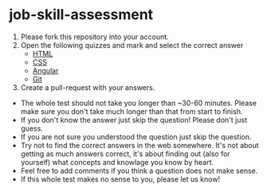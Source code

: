 # job-skill-assessment

1. Please fork this repository into your account.
1. Open the following quizzes and mark and select the correct answer
    - [HTML](quizzes/html/html-quiz.md)
    - [CSS](quizzes/css/css-quiz.md)
    - [Angular](quizzes/angular/angular-quiz.md)
    - [Git](quizzes/git/git-quiz.md)
1. Create a pull-request with your answers.

* The whole test should not take you longer than ~30-60 minutes. Please make sure you don't take much longer than that from start to finish.
* If you don't know the answer just skip the question! Please don't just guess.
* If you are not sure you understood the question just skip the question.
* Try not to find the correct answers in the web somewhere. It's not about getting as much answers correct, it's about finding out (also for yourself) what concepts and knowlage you know by heart.
* Feel free to add comments if you think a question does not make sense.
* If this whole test makes no sense to you, please let us know!
